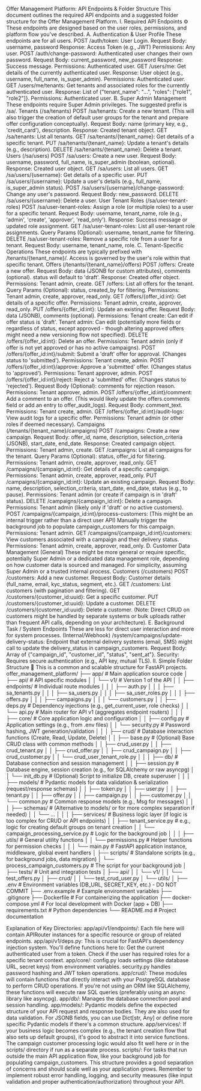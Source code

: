 Offer Management Platform: API Endpoints & Folder Structure
This document outlines the required API endpoints and a suggested folder structure for the Offer Management Platform.
I. Required API Endpoints ⚙️
These endpoints are designed based on the user roles, permissions, and platform flow you've described.
A. Authentication & User Profile
These endpoints are for all users.
POST /auth/token: User Login.
Request Body: username, password
Response: Access Token (e.g., JWT)
Permissions: Any user.
POST /auth/change-password: Authenticated user changes their own password.
Request Body: current_password, new_password
Response: Success message.
Permissions: Authenticated user.
GET /users/me: Get details of the currently authenticated user.
Response: User object (e.g., username, full_name, is_super_admin).
Permissions: Authenticated user.
GET /users/me/tenants: Get tenants and associated roles for the currently authenticated user.
Response: List of {"tenant_name": "...", "roles": ["role1", "role2"]}.
Permissions: Authenticated user.
B. Super Admin Management
These endpoints require Super Admin privileges. The suggested prefix is /sa/.
Tenants (/sa/tenants)
POST /sa/tenants: Create a new tenant. (This will also trigger the creation of default user groups for the tenant and prepare offer configuration conceptually).
Request Body: name (primary key, e.g., 'credit_card'), description.
Response: Created tenant object.
GET /sa/tenants: List all tenants.
GET /sa/tenants/{tenant_name}: Get details of a specific tenant.
PUT /sa/tenants/{tenant_name}: Update a tenant's details (e.g., description).
DELETE /sa/tenants/{tenant_name}: Delete a tenant.
Users (/sa/users)
POST /sa/users: Create a new user.
Request Body: username, password, full_name, is_super_admin (boolean, optional).
Response: Created user object.
GET /sa/users: List all users.
GET /sa/users/{username}: Get details of a specific user.
PUT /sa/users/{username}: Update a user's details (e.g., full_name, is_super_admin status).
POST /sa/users/{username}/change-password: Change any user's password.
Request Body: new_password.
DELETE /sa/users/{username}: Delete a user.
User Tenant Roles (/sa/user-tenant-roles)
POST /sa/user-tenant-roles: Assign a role (or multiple roles) to a user for a specific tenant.
Request Body: username, tenant_name, role (e.g., 'admin', 'create', 'approver', 'read_only').
Response: Success message or updated role assignment.
GET /sa/user-tenant-roles: List all user-tenant role assignments.
Query Params (Optional): username, tenant_name for filtering.
DELETE /sa/user-tenant-roles: Remove a specific role from a user for a tenant.
Request Body: username, tenant_name, role.
C. Tenant-Specific Operations
These endpoints are typically prefixed with /tenants/{tenant_name}/. Access is governed by the user's role within that specific tenant.
Offers (/tenants/{tenant_name}/offers)
POST /offers: Create a new offer.
Request Body: data (JSONB for custom attributes), comments (optional). status will default to 'draft'.
Response: Created offer object.
Permissions: Tenant admin, create.
GET /offers: List all offers for the tenant.
Query Params (Optional): status, created_by for filtering.
Permissions: Tenant admin, create, approver, read_only.
GET /offers/{offer_id:int}: Get details of a specific offer.
Permissions: Tenant admin, create, approver, read_only.
PUT /offers/{offer_id:int}: Update an existing offer.
Request Body: data (JSONB), comments (optional).
Permissions:
Tenant create: Can edit if offer status is 'draft'.
Tenant admin: Can edit (potentially more fields or regardless of status, except approved - though altering approved offers might need a new versioning flow not specified).
DELETE /offers/{offer_id:int}: Delete an offer.
Permissions: Tenant admin (only if offer is not yet approved or has no active campaigns).
POST /offers/{offer_id:int}/submit: Submit a 'draft' offer for approval. (Changes status to 'submitted').
Permissions: Tenant create, admin.
POST /offers/{offer_id:int}/approve: Approve a 'submitted' offer. (Changes status to 'approved').
Permissions: Tenant approver, admin.
POST /offers/{offer_id:int}/reject: Reject a 'submitted' offer. (Changes status to 'rejected').
Request Body (Optional): comments for rejection reason.
Permissions: Tenant approver, admin.
POST /offers/{offer_id:int}/comment: Add a comment to an offer. (This would likely update the offers.comments field or add an entry to offer_audit_logs).
Request Body: comment_text.
Permissions: Tenant create, admin.
GET /offers/{offer_id:int}/audit-logs: View audit logs for a specific offer.
Permissions: Tenant admin (or other roles if deemed necessary).
Campaigns (/tenants/{tenant_name}/campaigns)
POST /campaigns: Create a new campaign.
Request Body: offer_id, name, description, selection_criteria (JSONB), start_date, end_date.
Response: Created campaign object.
Permissions: Tenant admin, create.
GET /campaigns: List all campaigns for the tenant.
Query Params (Optional): status, offer_id for filtering.
Permissions: Tenant admin, create, approver, read_only.
GET /campaigns/{campaign_id:int}: Get details of a specific campaign.
Permissions: Tenant admin, create, approver, read_only.
PUT /campaigns/{campaign_id:int}: Update an existing campaign.
Request Body: name, description, selection_criteria, start_date, end_date, status (e.g., to pause).
Permissions: Tenant admin (or create if campaign is in 'draft' status).
DELETE /campaigns/{campaign_id:int}: Delete a campaign.
Permissions: Tenant admin (likely only if 'draft' or no active customers).
POST /campaigns/{campaign_id:int}/process-customers: (This might be an internal trigger rather than a direct user API) Manually trigger the background job to populate campaign_customers for this campaign.
Permissions: Tenant admin.
GET /campaigns/{campaign_id:int}/customers: View customers associated with a campaign and their delivery status.
Permissions: Tenant admin, create, approver, read_only.
D. Customer Data Management (General)
These might be more general or require specific, potentially Super Admin or a dedicated data management role, depending on how customer data is sourced and managed. For simplicity, assuming Super Admin or a trusted internal process.
Customers (/customers)
POST /customers: Add a new customer.
Request Body: Customer details (full_name, email, kyc_status, segment, etc.).
GET /customers: List customers (with pagination and filtering).
GET /customers/{customer_id:uuid}: Get a specific customer.
PUT /customers/{customer_id:uuid}: Update a customer.
DELETE /customers/{customer_id:uuid}: Delete a customer.
(Note: Direct CRUD on customers might be handled by separate systems or bulk uploads rather than frequent API calls, depending on your architecture).
E. Background Task / System Endpoints
These are less for direct user interaction and more for system processes.
(Internal/Webhook) /system/campaigns/update-delivery-status: Endpoint that external delivery systems (email, SMS) might call to update the delivery_status in campaign_customers.
Request Body: Array of {"campaign_id", "customer_id", "status", "sent_at"}.
Security: Requires secure authentication (e.g., API key, mutual TLS).
II. Simple Folder Structure 📂
This is a common and scalable structure for FastAPI projects.
offer_management_platform/
├── app/                     # Main application source code
│   ├── api/                 # API specific modules
│   │   └── v1/              # Version 1 of the API
│   │       ├── endpoints/   # Individual route modules
│   │       │   ├── auth.py
│   │       │   ├── sa_tenants.py
│   │       │   ├── sa_users.py
│   │       │   ├── sa_user_roles.py
│   │       │   ├── offers.py
│   │       │   ├── campaigns.py
│   │       │   └── customers.py
│   │       ├── deps.py      # Dependency injections (e.g., get_current_user, role checks)
│   │       └── api.py       # Main router for API v1 (aggregates endpoint routers)
│   │
│   ├── core/                # Core application logic and configuration
│   │   ├── config.py      # Application settings (e.g., from .env files)
│   │   └── security.py    # Password hashing, JWT generation/validation
│   │
│   ├── crud/                # Database interaction functions (Create, Read, Update, Delete)
│   │   ├── base.py          # (Optional) Base CRUD class with common methods
│   │   ├── crud_user.py
│   │   ├── crud_tenant.py
│   │   ├── crud_offer.py
│   │   ├── crud_campaign.py
│   │   ├── crud_customer.py
│   │   └── crud_user_tenant_role.py
│   │
│   ├── db/                  # Database connection and session management
│   │   ├── session.py     # Database engine, session creation (e.g., for SQLAlchemy or raw asyncpg)
│   │   └── init_db.py     # (Optional) Script to initialize DB, create superuser
│   │
│   ├── models/              # Pydantic models for data validation & serialization (request/response schemas)
│   │   ├── token.py
│   │   ├── user.py
│   │   ├── tenant.py
│   │   ├── offer.py
│   │   ├── campaign.py
│   │   ├── customer.py
│   │   └── common.py        # Common response models (e.g., Msg for messages)
│   │
│   ├── schemas/             # (Alternative to models/ or for more complex separation if needed)
│   │   └── ...
│   │
│   ├── services/            # Business logic layer (if logic is too complex for CRUD or API endpoints)
│   │   ├── tenant_service.py  # e.g., logic for creating default groups on tenant creation
│   │   └── campaign_processing_service.py # Logic for the background job
│   │
│   ├── utils/               # General utility functions
│   │   └── permissions.py   # Helper functions for permission checks
│   │
│   └── main.py              # FastAPI application instance, middleware, global event handlers
│
├── scripts/                 # Standalone scripts (e.g., for background jobs, data migration)
│   └── process_campaign_customers.py # The script for your background job
│
├── tests/                   # Unit and integration tests
│   ├── api/
│   │   └── v1/
│   │       └── test_offers.py
│   ├── crud/
│   │   └── test_crud_user.py
│   └── utils/
│
├── .env                     # Environment variables (DB_URL, SECRET_KEY, etc.) - DO NOT COMMIT
├── .env.example             # Example environment variables
├── .gitignore
├── Dockerfile               # For containerizing the application
├── docker-compose.yml       # For local development with Docker (app + DB)
├── requirements.txt         # Python dependencies
└── README.md                # Project documentation



Explanation of Key Directories:
app/api/v1/endpoints/: Each file here will contain APIRouter instances for a specific resource or group of related endpoints.
app/api/v1/deps.py: This is crucial for FastAPI's dependency injection system. You'll define functions here to:
Get the current authenticated user from a token.
Check if the user has required roles for a specific tenant context.
app/core/: config.py loads settings (like database URL, secret keys) from environment variables. security.py handles password hashing and JWT token operations.
app/crud/: These modules will contain functions that directly interact with your PostgreSQL database to perform CRUD operations. If you're not using an ORM like SQLAlchemy, these functions will execute raw SQL queries (preferably using an async library like asyncpg).
app/db/: Manages the database connection pool and session handling.
app/models/: Pydantic models define the expected structure of your API request and response bodies. They are also used for data validation. For JSONB fields, you can use Dict[str, Any] or define more specific Pydantic models if there's a common structure.
app/services/: If your business logic becomes complex (e.g., the tenant creation flow that also sets up default groups), it's good to abstract it into service functions. The campaign customer processing logic would also fit well here or in the scripts/ directory if run as a separate process.
scripts/: For tasks that run outside the main API application flow, like your background job for populating campaign_customers.
This structure provides a good separation of concerns and should scale well as your application grows. Remember to implement robust error handling, logging, and security measures (like input validation and proper authentication/authorization) throughout your API.
